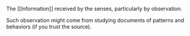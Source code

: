  The [[Information]] received by the senses, particularly by observation.
 
 Such observation might come from studying documents of patterns and behaviors (if you trust the source).